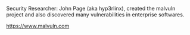 Security Researcher: John Page (aka hyp3rlinx), created the malvuln project and also discovered many vulnerabilities in enterprise softwares.

https://www.malvuln.com

<!---
malvuln/malvuln is a ✨ special ✨ repository because its `README.md` (this file) appears on your GitHub profile.
You can click the Preview link to take a look at your changes.
--->
